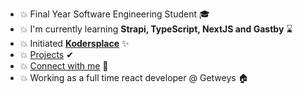 - 💥 Final Year Software Engineering Student 🎓
- 💥 I'm currently learning **Strapi, TypeScript, NextJS and Gastby** ⌛
- 💥 Initiated **[Kodersplace](https://www.facebook.com/kodersplace/)** ✨
- 💥 [Projects](https://linktr.ee/midha) ✔
- 💥 [Connect with me](https://linktr.ee/midhatahir) 🔗
- 💥 Working as a full time react developer @ Getweys 🏠
